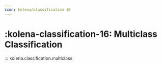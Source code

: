 ```yaml
---
icon: kolena/classification-16
---
```


# :kolena-classification-16: Multiclass Classification

::: kolena.classification.multiclass
